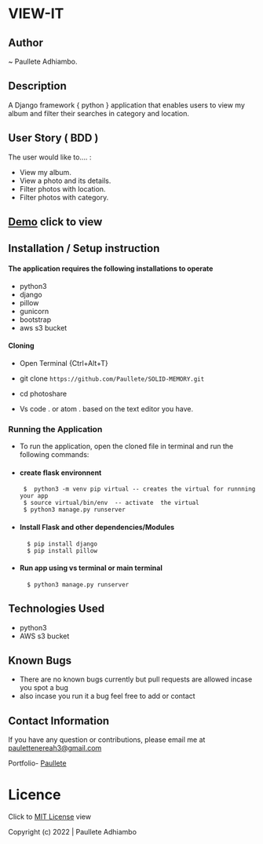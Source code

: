 # VIEW-IT

## Author

~ Paullete Adhiambo.
## Description

A Django framework { python } application that enables users to view my album and filter their searches in category and location.

## User Story ( BDD ) 
The user would like to.... :
+  View my album.
+  View a photo and its details.
+  Filter photos with location.
+  Filter photos with category.

## [Demo](https://pote-album.herokuapp.com/) click to view

  <!-- The app looks like this: 
  ![Image](./app/static/profile_pics/Screenshot%20from%202022-05-15%2011-10-17.png) -->


## Installation / Setup instruction

#### The application requires the following installations to operate 
* python3
* django
* pillow
* gunicorn
* bootstrap
* aws s3 bucket

#### Cloning

* Open Terminal {Ctrl+Alt+T}

* git clone ``https://github.com/Paullete/SOLID-MEMORY.git``



* cd photoshare

* Vs code . or atom . based on the text editor you have.

### Running the Application
* To run the application, open the cloned file in terminal and run the following commands:
 * #### create flask environnent
        $  python3 -m venv pip virtual -- creates the virtual for runnning your app      
        $ source virtual/bin/env  -- activate  the virtual
        $ python3 manage.py runserver
        
* #### Install Flask and other dependencies/Modules
        $ pip install django
        $ pip install pillow
        
* #### Run app using vs terminal or main terminal
        $ python3 manage.py runserver



## Technologies Used

* python3
* AWS s3 bucket


## Known Bugs
* There are no known bugs currently but pull requests are allowed incase you spot a bug
* also incase you run it a bug feel free to add or contact

## Contact Information 

If you have any question or contributions, please email me at [paulettenereah3@gmail.com](paulettenereah3@gmail.com)




Portfolio- [Paullete](https://Paullete.github.io/my_portfolio/)
# Licence

Click to  [MIT License](Licence) view

 Copyright (c) 2022 | Paullete Adhiambo
